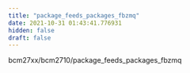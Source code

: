 ```yaml
---
title: "package_feeds_packages_fbzmq"
date: 2021-10-31 01:43:41.776931
hidden: false
draft: false
---
```


bcm27xx/bcm2710/package_feeds_packages_fbzmq

